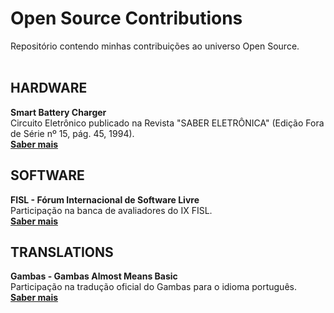 # Open Source Contributions

Repositório contendo minhas contribuições ao universo Open Source.  
<br>

## HARDWARE
**Smart Battery Charger**  
Circuito Eletrônico publicado na Revista "SABER ELETRÔNICA" (Edição Fora de Série nº 15, pág. 45, 1994).  
**[Saber mais](https://github.com/fermyno/open-source-contributions/tree/main/hardware/smart-battery-charger)**
<br>

## SOFTWARE
**FISL - Fórum Internacional de Software Livre**  
Participação na banca de avaliadores do IX FISL.  
**[Saber mais](https://github.com/fermyno/open-source-contributions/tree/main/software/fisl9)**
<br>

## TRANSLATIONS
**Gambas - Gambas Almost Means Basic**  
Participação na tradução oficial do Gambas para o idioma português.  
**[Saber mais](https://github.com/fermyno/open-source-contributions/tree/main/translation/gambas)**
<br>
<br>
